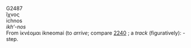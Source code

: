 <body>
  <p>G2487<br>  ἴχνος  <br> ichnos  <br><i>ikh‘-nos </i><br>From   ἰκνέομαι    ikneomai   (to <i>arrive</i>; compare <a href="g2240.htm">2240</a> ; a <i>track</i> (figuratively): - step.<br></p>
 </body>
